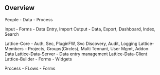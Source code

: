 ## Overview

People - Data - Process

Input - Forms - Data Entry, Import
Output - Data, Export, Dashboard, Index, Search

Lattice-Core - Auth, Sec, PluginFW, Svc Discovery, Audit, Logging
Lattice-Members - Projects, Groups(Circles), Multi Tennant, User Mgmt, Addon Data
Lattice-Data-Server - Data entry management
Lattice-Data-Client
Lattice-Builder - Forms - Widgets

Process - FLows - Forms
